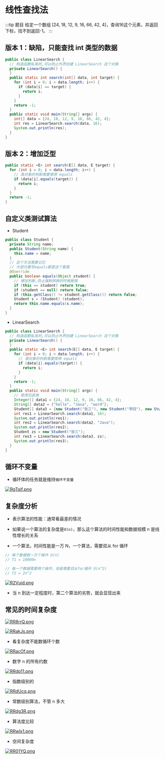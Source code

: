# 线性查找法

:::tip 题目
给定一个数组 [24, 18, 12, 9, 16, 66, 42, 4]，查询16这个元素，并返回下标，找不到返回-1。
:::
## 版本 1：缺陷，只能查找 int 类型的数据

```java
public class LinearSearch {
  // 构造函数私有的,可以防止外界创建 LinearSearch 这个对象
  private LinearSearch() {
  }
  public static int search(int[] data, int target) {
    for (int i = 0; i < data.length; i++) {
      if (data[i] == target) {
        return i;
      }
    }
    return -1;
  }
  public static void main(String[] args) {
    int[] data = {24, 18, 12, 9, 16, 66, 42, 4};
    int res = LinearSearch.search(data, 16);
    System.out.println(res);
  }
}
```

## 版本 2：增加泛型

```java
public static <E> int search(E[] data, E target) {
  for (int i = 0; i < data.length; i++) {
    // 类对象的判断需要使用 equals
    if (data[i].equals(target)) {
      return i;
    }
  }
  return -1;
}
```

## 自定义类测试算法

- Student

```java
public class Student {
  private String name;
  public Student(String name) {
    this.name = name;
  }
  // 这个方法需要记忆
  // 大部分重写equals都是这个套路
  @Override
  public boolean equals(Object student) {
    // 增加判断,防止强制转换的时候报错
    if (this == student) return true;
    if (student == null) return false;
    if (this.getClass() != student.getClass()) return false;
    Student s = (Student) (student);
    return this.name.equals(s.name);
  }
}
```

- LinearSearch

```java
public class LinearSearch {
  // 构造函数私有的,可以防止外界创建 LinearSearch 这个对象
  private LinearSearch() {
  }
  public static <E> int search(E[] data, E target) {
    for (int i = 0; i < data.length; i++) {
      // 类对象的判断需要使用 equals
      if (data[i].equals(target)) {
        return i;
      }
    }
    return -1;
  }
  public static void main(String[] args) {
    // 使用包装类
    Integer[] data1 = {24, 18, 12, 9, 16, 66, 42, 4};
    String[] data2 = {"hello", "Java", "word"};
    Student[] data3 = {new Student("张三"), new Student("李四"), new Student("王五")};
    int res1 = LinearSearch.search(data1, 16);
    System.out.println(res1);
    int res2 = LinearSearch.search(data2, "Java");
    System.out.println(res2);
    Student zs = new Student("张三");
    int res3 = LinearSearch.search(data3, zs);
    System.out.println(res3);
  }
}
```

## 循环不变量

- 循环体的任务就是维持`循环不变量`

[![RgTqjf.png](https://z3.ax1x.com/2021/07/03/RgTqjf.png)](https://imgtu.com/i/RgTqjf)

## 复杂度分析

- 表示算法的性能：通常看最差的情况

- 如果说一个算法的复杂度是`O(n)`，那么这个算法的时间性能和数据规模 n 是线性增长的关系

- 一个算法，时间性能是一万 N，一个算法，需要双从 for 循环

```java
// 每个数据做一万个操作 O(n)
// T1 = 10000n

// 每一个数据需要两个操作，但是需要双从for循环 O(n^2)
// T2 = 2n^2
```

[![R2Vuid.png](https://z3.ax1x.com/2021/07/03/R2Vuid.png)](https://imgtu.com/i/R2Vuid)

- 当 n 到达一定程度时，第二个算法的劣势，就会显现出来

## 常见的时间复杂度

[![RR8rrQ.png](https://z3.ax1x.com/2021/07/03/RR8rrQ.png)](https://imgtu.com/i/RR8rrQ)

[![RRakJs.png](https://z3.ax1x.com/2021/07/03/RRakJs.png)](https://imgtu.com/i/RRakJs)

- 看复杂度不能数循环个数

[![RRacOf.png](https://z3.ax1x.com/2021/07/03/RRacOf.png)](https://imgtu.com/i/RRacOf)

- 数字 n 的所有约数

[![RRdp11.png](https://z3.ax1x.com/2021/07/03/RRdp11.png)](https://imgtu.com/i/RRdp11)

- 指数级别的

[![RRdUcq.png](https://z3.ax1x.com/2021/07/03/RRdUcq.png)](https://imgtu.com/i/RRdUcq)

- 常数级别算法，不管 n 多大

[![RRdg3R.png](https://z3.ax1x.com/2021/07/03/RRdg3R.png)](https://imgtu.com/i/RRdg3R)

- 算法度比较

[![RRwlx1.png](https://z3.ax1x.com/2021/07/03/RRwlx1.png)](https://imgtu.com/i/RRwlx1)

- 空间复杂度

[![RR01YQ.png](https://z3.ax1x.com/2021/07/03/RR01YQ.png)](https://imgtu.com/i/RR01YQ)

